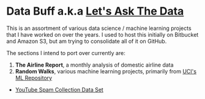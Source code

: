 # Data Buff a.k.a [Let's Ask The Data](http://www.vijayn.com/projects/databuff)

This is an assortment of various data science / machine learning projects that I have worked on over the years. I used to host this initially on Bitbucket and Amazon S3, but am trying to consolidate all of it on GitHub.

The sections I intend to port over currently are:
1. **The Airline Report**, a monthly analysis of domestic airline data
2. **Random Walks**, various machine learning projects, primarily from [UCI's ML Repository](https://archive.ics.uci.edu/ml/)
  * [YouTube Spam Collection Data Set](https://github.com/vkpedia/databuff/tree/master/random-walks/YouTube-Spam)
